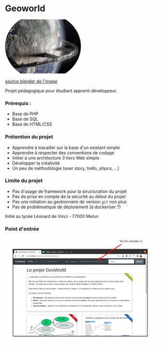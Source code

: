 # Geoworld 

![world](./images/world-logo.png)

[source blender de l'image](https://www.blendernation.com/wp-content/uploads/2019/03/Ring_Of_Iron04_branded.png)

Projet pédagogique pour étudiant apprenti développeur.

### Prérequis :

* Base de PHP
* Base de SQL
* Base de HTML/CSS

### Prétention du projet

* Apprendre à travailler sur la base d'un existant simple
* Apprendre à respecter des conventions de codage
* Initier à une architecture 3 tiers Web simple
* Développer la créativité
* Un peu de méthodologie (user story, trello, phpcs, ...)

### Limite du projet 

* Pas d'usage de framework pour la structuration du projet 
* Pas de prise en compte de la sécurité au début du projet
* Pas une initiation au gestionnaire de version `git` non plus
* Pas de problématique de déploiement (à dockeriser ?)

Initié au lycée Léonard de Vinci - 77000 Melun

### Point d'entrée

![copie ecran](./images/projet-attendus.png)
